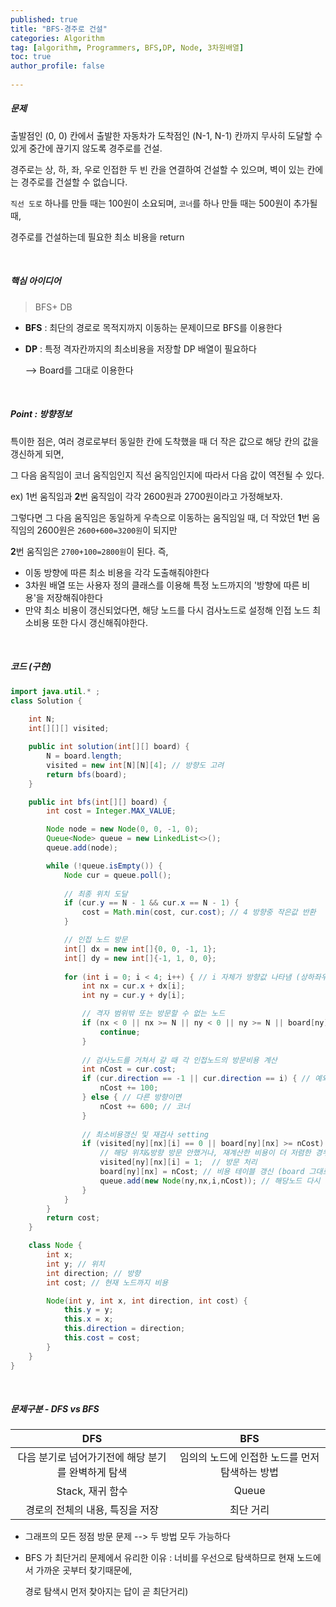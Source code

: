 ```yaml
---
published: true
title: "BFS-경주로 건설" 
categories: Algorithm 
tag: [algorithm, Programmers, BFS,DP, Node, 3차원배열] 
toc: true
author_profile: false 
  
---
```




##### 문제

출발점인 (0, 0) 칸에서 출발한 자동차가 도착점인 (N-1, N-1) 칸까지 무사히 도달할 수 있게 중간에 끊기지 않도록 경주로를 건설. 

경주로는 상, 하, 좌, 우로 인접한 두 빈 칸을 연결하여 건설할 수 있으며, 벽이 있는 칸에는 경주로를 건설할 수 없습니다. 

`직선 도로` 하나를 만들 때는 100원이 소요되며, `코너`를 하나 만들 때는 500원이 추가될 때, 

경주로를 건설하는데 필요한 최소 비용을 return

<br>



##### 핵심 아이디어 

> BFS+  DB

* **BFS** : 최단의 경로로 목적지까지 이동하는 문제이므로 BFS를 이용한다

* **DP** : 특정 격자칸까지의 최소비용을 저장할 DP 배열이 필요하다 

  --> Board를 그대로 이용한다 

   

<br>



##### Point : 방향정보 

특이한 점은, 여러 경로로부터 동일한 칸에 도착했을 때 더 작은 값으로 해당 칸의 값을 갱신하게 되면, 

그 다음 움직임이 코너 움직임인지 직선 움직임인지에 따라서 다음 값이 역전될 수 있다.

ex) 1번 움직임과 **2**번 움직임이 각각 2600원과 2700원이라고 가정해보자. 

그렇다면 그 다음 움직임은 동일하게 우측으로 이동하는 움직임일 때, 더 작았던 **1**번 움직임의 2600원은 `2600+600=3200원`이 되지만 

**2**번 움직임은 `2700+100=2800원`이 된다. 즉, 

* 이동 방향에 따른 최소 비용을 각각 도출해줘야한다 
* 3차원 배열 또는 사용자 정의 클래스를 이용해 특정 노드까지의 '방향에 따른 비용'을 저장해줘야한다 
* 만약 최소 비용이 갱신되었다면, 해당 노드를 다시 검사노드로 설정해 인접 노드 최소비용 또한 다시 갱신해줘야한다.   

<br>





##### 코드 (구현)

```java
import java.util.* ; 
class Solution {
    
    int N;
    int[][][] visited;

    public int solution(int[][] board) {
        N = board.length;
        visited = new int[N][N][4]; // 방향도 고려
        return bfs(board);
    }

    public int bfs(int[][] board) {
        int cost = Integer.MAX_VALUE;

        Node node = new Node(0, 0, -1, 0);
        Queue<Node> queue = new LinkedList<>();
        queue.add(node);

        while (!queue.isEmpty()) {
            Node cur = queue.poll();
            
            // 최종 위치 도달 
            if (cur.y == N - 1 && cur.x == N - 1) {
                cost = Math.min(cost, cur.cost); // 4 방향중 작은값 반환 
            }

            // 인접 노드 방문 
            int[] dx = new int[]{0, 0, -1, 1};
            int[] dy = new int[]{-1, 1, 0, 0};
            
            for (int i = 0; i < 4; i++) { // i 자체가 방향값 나타냄 (상하좌우)
                int nx = cur.x + dx[i];
                int ny = cur.y + dy[i];

                // 격자 범위밖 또는 방문할 수 없는 노드 
                if (nx < 0 || nx >= N || ny < 0 || ny >= N || board[ny][nx] == 1) {
                    continue;
                }
                
                // 검사노드를 거쳐서 갈 때 각 인접노드의 방문비용 계산
                int nCost = cur.cost;
                if (cur.direction == -1 || cur.direction == i) { // 예외방향 또는 같은방향이면(검사노드의 direction==i) 
                    nCost += 100; 
                } else { // 다른 방향이면 
                    nCost += 600; // 코너 
                }
                
                // 최소비용갱신 및 재검사 setting  
                if (visited[ny][nx][i] == 0 || board[ny][nx] >= nCost) { 
                    // 해당 위치&방향 방문 안했거나, 재계산한 비용이 더 저렴한 경우
                    visited[ny][nx][i] = 1;  // 방문 처리
                    board[ny][nx] = nCost; // 비용 테이블 갱신 (board 그대로 이용)
                    queue.add(new Node(ny,nx,i,nCost)); // 해당노드 다시 검사대상 (그 인접노드들도 다시 갱신될 수 있음) 
                }
            }
        }
        return cost;
    }

    class Node {
        int x;
        int y; // 위치 
        int direction; // 방향  
        int cost; // 현재 노드까지 비용 

        Node(int y, int x, int direction, int cost) {
            this.y = y;
            this.x = x;
            this.direction = direction;
            this.cost = cost;
        }
    }
}
```

<br> 



##### 문제구분 - DFS vs BFS  

|                        DFS                         |                      BFS                       |
| :------------------------------------------------: | :--------------------------------------------: |
| 다음 분기로 넘어가기전에 해당 분기를 완벽하게 탐색 | 임의의 노드에 인접한 노드를 먼저 탐색하는 방법 |
|                  Stack, 재귀 함수                  |                     Queue                      |
|          경로의 전체의 내용, 특징을 저장           |                   최단 거리                    |

* 그래프의 모든 정점 방문 문제 --> 두 방법 모두 가능하다 

* BFS 가 최단거리 문제에서 유리한 이유 :  너비를 우선으로 탐색하므로 현재 노드에서 가까운 곳부터 찾기때문에, 

  경로 탐색시 먼저 찾아지는 답이 곧 최단거리)

<br> 

